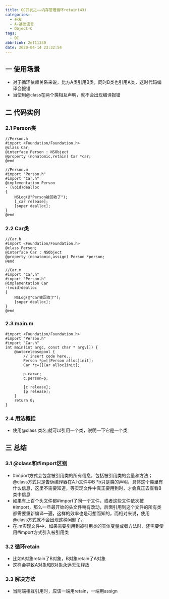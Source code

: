 ```yaml
---
title: OC开发之——内存管理循环retain(43)
categories:
  - 开发
  - A-基础语言
  - Object-C
tags:
  - OC
abbrlink: 2ef11330
date: 2020-04-14 23:32:54
---
```

## 一 使用场景

* 对于循环依赖关系来说，比方A类引用B类，同时B类也引用A类，这时代码编译会报错
* 当使用@class在两个类相互声明，就不会出现编译报错

<!--more-->

## 二 代码实例

### 2.1 Person类

```
//Person.h
#import <Foundation/Foundation.h>
@class Car;
@interface Person : NSObject
@property (nonatomic,retain) Car *car;
@end

//Person.m
#import "Person.h"
#import "Car.h"
@implementation Person
- (void)dealloc
{
    NSLog(@"Person被回收了");
    [_car release];
    [super dealloc];
}
@end
```

### 2.2 Car类

```
//Car.h
#import <Foundation/Foundation.h>
@class Person;
@interface Car : NSObject
@property (nonatomic,assign) Person *person;
@end

//Car.m
#import "Car.h"
#import "Person.h"
@implementation Car
-(void)dealloc
{
    NSLog(@"Car被回收了");
    [super dealloc];
}
@end
```

### 2.3 main.m

```
#import <Foundation/Foundation.h>
#import "Person.h"
#import "Car.h"
int main(int argc, const char * argv[]) {
    @autoreleasepool {
        // insert code here...
        Person *p=[[Person alloc]init];
        Car *c=[[Car alloc]init];
        
        p.car=c;
        c.person=p;
        
        [c release];
        [p release]; 
    }
    return 0;
}
```
### 2.4 用法概括

* 使用@class 类名;就可以引用一个类，说明一下它是一个类

## 三 总结
### 3.1 @class和#import区别

* \#import方式会包含被引用类的所有信息，包括被引用类的变量和方法；@class方式只是告诉编译器在A.h文件中B *b只是类的声明，具体这个类里有什么信息，这里不需要知道，等实现文件中真正要用到时，才会真正去查看B类中信息
* 如果有上百个头文件都\#import了同一个文件，或者这些文件依次被\#import，那么一旦最开始的头文件稍有改动，后面引用到这个文件的所有类都需要重新编译一遍，这样的效率也是可想而知的，而相对来说，使用@class方式就不会出现这种问题了。
* 在.m实现文件中，如果需要引用到被引用类的实体变量或者方法时，还需要使用\#import方式引入被引用类

### 3.2 循环retain

* 比如A对象retain了B对象，B对象retain了A对象
* 这样会导致A对象和B对象永远无法释放

### 3.3 解决方法

* 当两端相互引用时，应该一端用retain，一端用assign